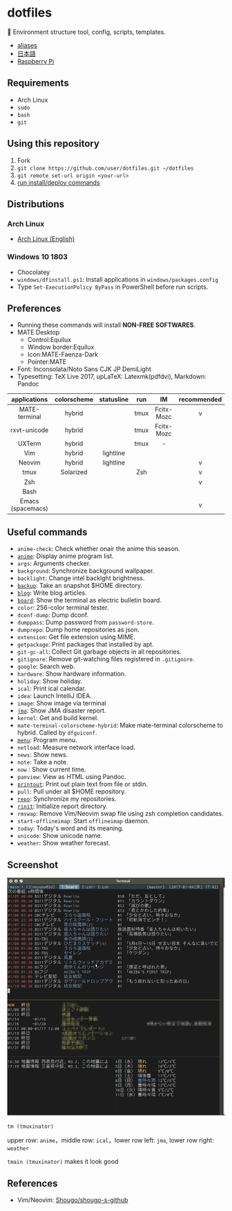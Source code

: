 # dotfiles

:penguin: Environment structure tool, config, scripts, templates.


- [aliases](https://github.com/noyuno/dotfiles/blob/master/readme-aliases.md)
- [日本語](https://github.com/noyuno/dotfiles/blob/master/readme-ja.md)
- [Raspberry Pi](https://github.com/noyuno/dotfiles/blob/master/raspberry-pi/readme.md)

## Requirements

- Arch Linux
- `sudo`
- `bash`
- `git`

## Using this repository

1. Fork
2. `git clone https://github.com/user/dotfiles.git ~/dotfiles`
3. `git remote set-url origin <your-url>`
4. [run install/deploy commands](https://github.com/noyuno/dotfiles/blob/master/readme-arch.md#commands)

## Distributions

### Arch Linux

- [Arch Linux (English)](https://github.com/noyuno/dotfiles/blob/master/readme-arch.md)

### Windows 10 1803

- Chocolatey
- `windows/dfinstall.ps1`: Install applications in `windows/packages.config`
- Type `Set-ExecutionPolicy ByPass` in PowerShell before run scripts.

## Preferences

- Running these commands will install **NON-FREE SOFTWARES**.
- MATE Desktop
    - Control:Equilux
    - Window border:Equilux
    - Icon:MATE-Faenza-Dark
    - Pointer:MATE
- Font: Inconsolata/Noto Sans CJK JP DemiLight
- Typesetting: TeX Live 2017, upLaTeX: Latexmk(pdfdvi), Markdown: Pandoc

| applications  | colorscheme | statusline | run  | IM         | recommended |
|:-------------:|:-----------:|:----------:|:----:|:----------:|:-----------:|
| MATE-terminal | hybrid      |            | tmux | Fcitx-Mozc | v           |
| rxvt-unicode  | hybrid      |            | tmux | Fcitx-Mozc |             |
| UXTerm        | hybrid      |            | tmux | -          |             |
| Vim           | hybrid      | lightline  |      |            |             |
| Neovim        | hybrid      | lightline  |      |            | v           |
| tmux          | Solarized   |            | Zsh  |            | v           |
| Zsh           |             |            |      |            | v           |
| Bash          |             |            |      |            |             |
| Emacs (spacemacs) |             |            |      |            | v           |

## Useful commands

- `anime-check`: Check whether onair the anime this season.
- [`anime`](https://noyuno.github.io/2016-12-09-anime): Display anime program list.
- `args`: Arguments checker.
- `background`: Synchronize background wallpaper.
- `backlight`: Change intel backlght brightness.
- [`backup`](https://noyuno.github.io/blog/2018-03-17-snapshot): Take an snapshot $HOME directory.
- [`blog`](https://noyuno.github.io/2018-04-28-blog): Write blog articles.
- [`board`](https://noyuno.github.io/2017-01-01-board): Show the terminal as electric bulletin board.
- `color`: 256-color terminal tester.
- `dconf-dump`: Dump dconf.
- `dumppass`: Dump password from `password-store`.
- `dumprepo`: Dump home repositories as json.
- `extension`: Get file extension using MIME.
- `getpackage`: Print packages that installed by apt.
- `git-gc-all`: Collect Git garbage objects in all repositories.
- `gitignore`: Remove git-watching files registered in `.gitignore`.
- `google`: Search web.
- `hardware`: Show hardware information.
- `holiday`: Show holiday.
- `ical`: Print ical calendar.
- `idea`: Launch IntelliJ IDEA.
- `image`: Show image via terminal
- [`jma`](https://noyuno.github.io/2017-10-08-jma): Show JMA disaster report.
- `kernel`: Get and build kernel.
- `mate-terminal-colorscheme-hybrid`: Make mate-terminal colorscheme to hybrid. Called by `dfguiconf`.
- [`menu`](https://noyuno.github.io/2017-08-11-application-menu-on-cli): Program menu.
- `netload`: Measure network interface load.
- `news`: Show news.
- `note`: Take a note.
- `now` : Show current time.
- `panview`: View as HTML using Pandoc.
- [`printout`](https://noyuno.github.io/2017-05-15-printout): Print out plain text from file or stdin.
- `pull`: Pull under all $HOME repository.
- [`repo`](https://noyuno.github.io/2017-06-25-repo): Synchronize my repositories.
- [`rinit`](https://noyuno.github.io/2018-05-24-latex): Initialize report directory.
- `rmswap`: Remove Vim/Neovim swap file using zsh completion candidates.
- `start-offlineimap`: Start `offlineimap` daemon.
- `today`: Today's word and its meaning.
- `unicode`: Show unicode name.
- `weather`: Show weather forecast.

## Screenshot

![fig](https://raw.githubusercontent.com/noyuno/dotfiles/master/fig/fig.png)

    tm (tmuxinator)

upper row: `anime`，middle row: `ical`，lower row left: `jma`, lower row right: `weather`

`tmain (tmuxinator)` makes it look good

## References
- Vim/Neovim: [Shougo/shougo-s-github](https://github.com/Shougo/shougo-s-github)

